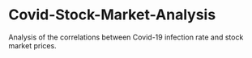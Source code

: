 # Covid-Stock-Market-Analysis
Analysis of the correlations between Covid-19 infection rate and stock market prices.
